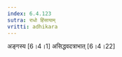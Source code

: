 ```yaml
---
index: 6.4.123
sutra: राधो हिंसायाम्
vritti: adhikara
---
```


 अङ्गस्य [6।4।1]  असिद्धवदत्राभात् [6।4।22] 